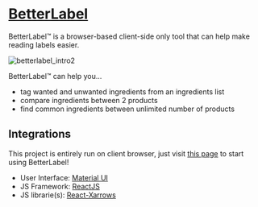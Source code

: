 # [BetterLabel](https://lalinw.github.io/betterlabel)

BetterLabel™ is a browser-based client-side only tool that can help make reading labels easier.

![betterlabel_intro2](https://user-images.githubusercontent.com/12365771/144217322-ca5264e5-0b83-49c4-9a64-ffb1417e7b55.gif)

BetterLabel™ can help you...
- tag wanted and unwanted ingredients from an ingredients list
- compare ingredients between 2 products
- find common ingredients between unlimited number of products

## Integrations
This project is entirely run on client browser, just visit [this page](https://lalinw.github.io/betterlabel) to start using BetterLabel!

- User Interface: [Material UI](https://mui.com/)
- JS Framework: [ReactJS](https://reactjs.org/)
- JS librarie(s): [React-Xarrows](https://github.com/Eliav2/react-xarrows)
